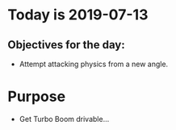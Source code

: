 # Today is 2019-07-13

## Objectives for the day:

- Attempt attacking physics from a new angle.

# Purpose

- Get Turbo Boom drivable...
